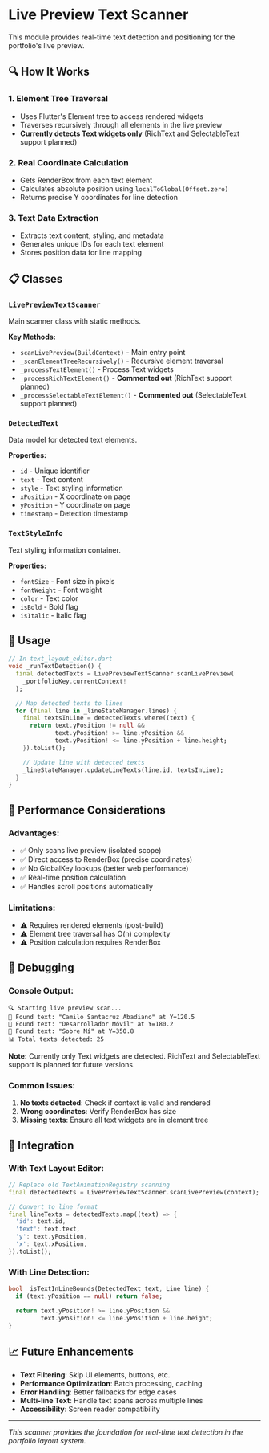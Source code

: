 # Live Preview Text Scanner

This module provides real-time text detection and positioning for the portfolio's live preview.

## 🔍 **How It Works**

### **1. Element Tree Traversal**

- Uses Flutter's Element tree to access rendered widgets
- Traverses recursively through all elements in the live preview
- **Currently detects Text widgets only** (RichText and SelectableText support planned)

### **2. Real Coordinate Calculation**

- Gets RenderBox from each text element
- Calculates absolute position using `localToGlobal(Offset.zero)`
- Returns precise Y coordinates for line detection

### **3. Text Data Extraction**

- Extracts text content, styling, and metadata
- Generates unique IDs for each text element
- Stores position data for line mapping

## 📋 **Classes**

### **`LivePreviewTextScanner`**

Main scanner class with static methods.

**Key Methods:**

- `scanLivePreview(BuildContext)` - Main entry point
- `_scanElementTreeRecursively()` - Recursive element traversal
- `_processTextElement()` - Process Text widgets
- `_processRichTextElement()` - **Commented out** (RichText support planned)
- `_processSelectableTextElement()` - **Commented out** (SelectableText support planned)

### **`DetectedText`**

Data model for detected text elements.

**Properties:**

- `id` - Unique identifier
- `text` - Text content
- `style` - Text styling information
- `xPosition` - X coordinate on page
- `yPosition` - Y coordinate on page
- `timestamp` - Detection timestamp

### **`TextStyleInfo`**

Text styling information container.

**Properties:**

- `fontSize` - Font size in pixels
- `fontWeight` - Font weight
- `color` - Text color
- `isBold` - Bold flag
- `isItalic` - Italic flag

## 🎯 **Usage**

```dart
// In text_layout_editor.dart
void _runTextDetection() {
  final detectedTexts = LivePreviewTextScanner.scanLivePreview(
    _portfolioKey.currentContext!
  );

  // Map detected texts to lines
  for (final line in _lineStateManager.lines) {
    final textsInLine = detectedTexts.where((text) {
      return text.yPosition != null &&
             text.yPosition! >= line.yPosition &&
             text.yPosition! <= line.yPosition + line.height;
    }).toList();

    // Update line with detected texts
    _lineStateManager.updateLineTexts(line.id, textsInLine);
  }
}
```

## 🔧 **Performance Considerations**

### **Advantages:**

- ✅ Only scans live preview (isolated scope)
- ✅ Direct access to RenderBox (precise coordinates)
- ✅ No GlobalKey lookups (better web performance)
- ✅ Real-time position calculation
- ✅ Handles scroll positions automatically

### **Limitations:**

- ⚠️ Requires rendered elements (post-build)
- ⚠️ Element tree traversal has O(n) complexity
- ⚠️ Position calculation requires RenderBox

## 🐛 **Debugging**

### **Console Output:**

```
🔍 Starting live preview scan...
📍 Found text: "Camilo Santacruz Abadiano" at Y=120.5
📍 Found text: "Desarrollador Móvil" at Y=180.2
📍 Found text: "Sobre Mí" at Y=350.8
📊 Total texts detected: 25
```

**Note:** Currently only Text widgets are detected. RichText and SelectableText support is planned for future versions.

### **Common Issues:**

1. **No texts detected**: Check if context is valid and rendered
2. **Wrong coordinates**: Verify RenderBox has size
3. **Missing texts**: Ensure all text widgets are in element tree

## 🚀 **Integration**

### **With Text Layout Editor:**

```dart
// Replace old TextAnimationRegistry scanning
final detectedTexts = LivePreviewTextScanner.scanLivePreview(context);

// Convert to line format
final lineTexts = detectedTexts.map((text) => {
  'id': text.id,
  'text': text.text,
  'y': text.yPosition,
  'x': text.xPosition,
}).toList();
```

### **With Line Detection:**

```dart
bool _isTextInLineBounds(DetectedText text, Line line) {
  if (text.yPosition == null) return false;

  return text.yPosition! >= line.yPosition &&
         text.yPosition! <= line.yPosition + line.height;
}
```

## 📈 **Future Enhancements**

- **Text Filtering**: Skip UI elements, buttons, etc.
- **Performance Optimization**: Batch processing, caching
- **Error Handling**: Better fallbacks for edge cases
- **Multi-line Text**: Handle text spans across multiple lines
- **Accessibility**: Screen reader compatibility

---

_This scanner provides the foundation for real-time text detection in the portfolio layout system._
